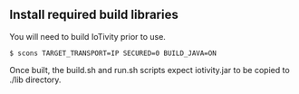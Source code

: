 <!---
  ~ //******************************************************************
  ~ //
  ~ // Copyright 2107 Intel Corporation All Rights Reserved.
  ~ //
  ~ //-=-=-=-=-=-=-=-=-=-=-=-=-=-=-=-=-=-=-=-=-=-=-=-=-=-=-=-=-=-=-=-=
  ~ //
  ~ // Licensed under the Apache License, Version 2.0 (the "License");
  ~ // you may not use this file except in compliance with the License.
  ~ // You may obtain a copy of the License at
  ~ //
  ~ //      http://www.apache.org/licenses/LICENSE-2.0
  ~ //
  ~ // Unless required by applicable law or agreed to in writing, software
  ~ // distributed under the License is distributed on an "AS IS" BASIS,
  ~ // WITHOUT WARRANTIES OR CONDITIONS OF ANY KIND, either express or implied.
  ~ // See the License for the specific language governing permissions and
  ~ // limitations under the License.
  ~ //
  ~ //-=-=-=-=-=-=-=-=-=-=-=-=-=-=-=-=-=-=-=-=-=-=-=-=-=-=-=-=-=-=-=-=
  --->

## Install required build libraries

You will need to build IoTivity prior to use.

    $ scons TARGET_TRANSPORT=IP SECURED=0 BUILD_JAVA=ON

Once built, the build.sh and run.sh scripts expect iotivity.jar to be copied to ./lib directory.

